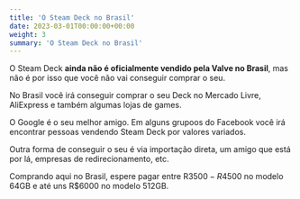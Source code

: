 ```yaml
---
title: 'O Steam Deck no Brasil'
date: 2023-03-01T00:00:00+00:00
weight: 3
summary: 'O Steam Deck no Brasil'
---
```


O Steam Deck **ainda não é oficialmente vendido pela Valve no Brasil**, mas não é por isso que você não vai conseguir comprar o seu. 

No Brasil você irá conseguir comprar o seu Deck no Mercado Livre, AliExpress e também algumas lojas de games. 

O Google é o seu melhor amigo. Em alguns grupoos do Facebook você irá encontrar pessoas vendendo Steam Deck por valores variados.

Outra forma de conseguir o seu é via importação direta, um amigo que está por lá, empresas de redirecionamento, etc. 

Comprando aqui no Brasil, espere pagar entre R$3500-R$4500 no modelo 64GB e até uns R$6000 no modelo 512GB. 

